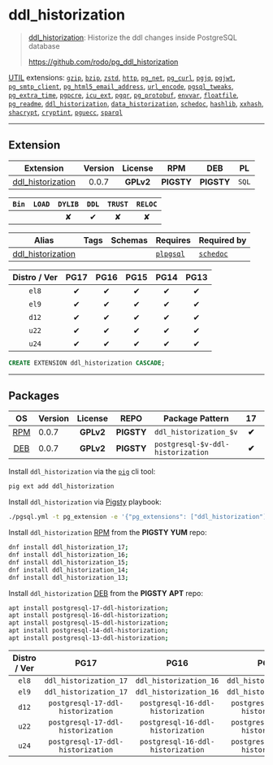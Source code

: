 # ddl_historization


> [ddl_historization](https://github.com/rodo/pg_ddl_historization): Historize the ddl changes inside PostgreSQL database
>
> https://github.com/rodo/pg_ddl_historization





[UTIL](/util) extensions: [`gzip`](/gzip), [`bzip`](/bzip), [`zstd`](/zstd), [`http`](/http), [`pg_net`](/pg_net), [`pg_curl`](/pg_curl), [`pgjq`](/pgjq), [`pgjwt`](/pgjwt), [`pg_smtp_client`](/pg_smtp_client), [`pg_html5_email_address`](/pg_html5_email_address), [`url_encode`](/url_encode), [`pgsql_tweaks`](/pgsql_tweaks), [`pg_extra_time`](/pg_extra_time), [`pgpcre`](/pgpcre), [`icu_ext`](/icu_ext), [`pgqr`](/pgqr), [`pg_protobuf`](/pg_protobuf), [`envvar`](/envvar), [`floatfile`](/floatfile), [`pg_readme`](/pg_readme), [`ddl_historization`](/ddl_historization), [`data_historization`](/data_historization), [`schedoc`](/schedoc), [`hashlib`](/hashlib), [`xxhash`](/xxhash), [`shacrypt`](/shacrypt), [`cryptint`](/cryptint), [`pguecc`](/pguecc), [`sparql`](/sparql)


-------
## Extension


| Extension | Version | License | RPM | DEB | PL |
|-----------|:-------:|:-------:|:---:|:---:|:--:|
| [ddl_historization](https://github.com/rodo/pg_ddl_historization) | 0.0.7 | **<span class="tcwarn">GPLv2</span>** | **<span class="tcwarn">PIGSTY</span>** | **<span class="tcwarn">PIGSTY</span>** | `SQL` |



| `Bin` | `LOAD` | `DYLIB` | `DDL` | `TRUST` | `RELOC` |
|:-----:|:------:|:-------:|:-----:|:-------:|:-------:|
|  |  | <span class="tcwarn">✘</span> | <span class="tcblue">✔</span> | <span class="tcwarn">✘</span> | <span class="tcwarn">✘</span> |



| Alias | Tags | Schemas | Requires | Required by |
|-------|------|---------|----------|-------------|
| [ddl_historization](/ddl_historization) |  |  | [`plpgsql`](plpgsql) | [`schedoc`](/schedoc) |



| Distro / Ver | PG17 | PG16 | PG15 | PG14 | PG13 |
|:------------:|:----:|:----:|:----:|:----:|:----:|
| `el8` | <span class="tcblue">✔</span> | <span class="tcblue">✔</span> | <span class="tcblue">✔</span> | <span class="tcblue">✔</span> | <span class="tcblue">✔</span> |
| `el9` | <span class="tcblue">✔</span> | <span class="tcblue">✔</span> | <span class="tcblue">✔</span> | <span class="tcblue">✔</span> | <span class="tcblue">✔</span> |
| `d12` | <span class="tcblue">✔</span> | <span class="tcblue">✔</span> | <span class="tcblue">✔</span> | <span class="tcblue">✔</span> | <span class="tcblue">✔</span> |
| `u22` | <span class="tcblue">✔</span> | <span class="tcblue">✔</span> | <span class="tcblue">✔</span> | <span class="tcblue">✔</span> | <span class="tcblue">✔</span> |
| `u24` | <span class="tcblue">✔</span> | <span class="tcblue">✔</span> | <span class="tcblue">✔</span> | <span class="tcblue">✔</span> | <span class="tcblue">✔</span> |





```sql
CREATE EXTENSION ddl_historization CASCADE;
```

-----------


## Packages


| OS | Version | License | REPO | Package Pattern | 17 | 16 | 15 | 14 | 13 | Dependency |
|:--:|---------|:-------:|:----:|-----------------|:--:|:--:|:--:|:--:|:--:|------------|
| [RPM](/rpm) | 0.0.7 | **<span class="tcwarn">GPLv2</span>** | **<span class="tcwarn">PIGSTY</span>** | `ddl_historization_$v` | **<span class="tcwarn">✔</span>** | **<span class="tcwarn">✔</span>** | **<span class="tcwarn">✔</span>** | **<span class="tcwarn">✔</span>** | **<span class="tcwarn">✔</span>** |  |
| [DEB](/deb) | 0.0.7 | **<span class="tcwarn">GPLv2</span>** | **<span class="tcwarn">PIGSTY</span>** | `postgresql-$v-ddl-historization` | **<span class="tcwarn">✔</span>** | **<span class="tcwarn">✔</span>** | **<span class="tcwarn">✔</span>** | **<span class="tcwarn">✔</span>** | **<span class="tcwarn">✔</span>** |  |



Install `ddl_historization` via the [`pig`](https://github.com/pgsty/pig) cli tool:

```bash
pig ext add ddl_historization
```


Install `ddl_historization` via [Pigsty](https://pigsty.io/docs/pgext/usage/install/) playbook:

```bash
./pgsql.yml -t pg_extension -e '{"pg_extensions": ["ddl_historization"]}'
```


Install `ddl_historization` [RPM](/rpm) from the **<span class="tcwarn">PIGSTY</span>** **YUM** repo:

```bash
dnf install ddl_historization_17;
dnf install ddl_historization_16;
dnf install ddl_historization_15;
dnf install ddl_historization_14;
dnf install ddl_historization_13;
```


Install `ddl_historization` [DEB](/deb) from the **<span class="tcwarn">PIGSTY</span>** **APT** repo:

```bash
apt install postgresql-17-ddl-historization;
apt install postgresql-16-ddl-historization;
apt install postgresql-15-ddl-historization;
apt install postgresql-14-ddl-historization;
apt install postgresql-13-ddl-historization;
```




| Distro / Ver | PG17 | PG16 | PG15 | PG14 | PG13 |
|:------------:|:----:|:----:|:----:|:----:|:----:|
| `el8` | `ddl_historization_17` | `ddl_historization_16` | `ddl_historization_15` | `ddl_historization_14` | `ddl_historization_13` |
| `el9` | `ddl_historization_17` | `ddl_historization_16` | `ddl_historization_15` | `ddl_historization_14` | `ddl_historization_13` |
| `d12` | `postgresql-17-ddl-historization` | `postgresql-16-ddl-historization` | `postgresql-15-ddl-historization` | `postgresql-14-ddl-historization` | `postgresql-13-ddl-historization` |
| `u22` | `postgresql-17-ddl-historization` | `postgresql-16-ddl-historization` | `postgresql-15-ddl-historization` | `postgresql-14-ddl-historization` | `postgresql-13-ddl-historization` |
| `u24` | `postgresql-17-ddl-historization` | `postgresql-16-ddl-historization` | `postgresql-15-ddl-historization` | `postgresql-14-ddl-historization` | `postgresql-13-ddl-historization` |





